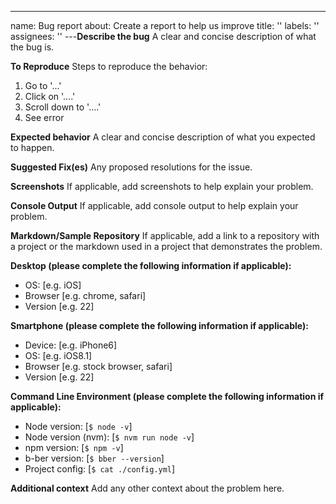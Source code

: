 ---

name: Bug report
about: Create a report to help us improve
title: ''
labels: ''
assignees: ''
---**Describe the bug**
A clear and concise description of what the bug is.

**To Reproduce**
Steps to reproduce the behavior:

1. Go to '...'
2. Click on '....'
3. Scroll down to '....'
4. See error

**Expected behavior**
A clear and concise description of what you expected to happen.

**Suggested Fix(es)**
Any proposed resolutions for the issue.

**Screenshots**
If applicable, add screenshots to help explain your problem.

**Console Output**
If applicable, add console output to help explain your problem.

**Markdown/Sample Repository**
If applicable, add a link to a repository with a project or the markdown used in a project that demonstrates the problem.

**Desktop (please complete the following information if applicable):**

- OS: [e.g. iOS]
- Browser [e.g. chrome, safari]
- Version [e.g. 22]

**Smartphone (please complete the following information if applicable):**

- Device: [e.g. iPhone6]
- OS: [e.g. iOS8.1]
- Browser [e.g. stock browser, safari]
- Version [e.g. 22]

**Command Line Environment (please complete the following information if applicable):**

- Node version: [`$ node -v`]
- Node version (nvm): [`$ nvm run node -v`]
- npm version: [`$ npm -v`]
- b-ber version: [`$ bber --version`]
- Project config: [`$ cat ./config.yml`]

**Additional context**
Add any other context about the problem here.
